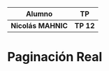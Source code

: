 |Alumno|TP|
| ------------- | ------------- |
| **Nicolás MAHNIC** | **TP 12** |

# Paginación Real
